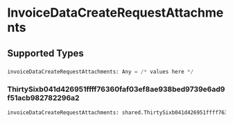 # InvoiceDataCreateRequestAttachments


## Supported Types

### 

```python
invoiceDataCreateRequestAttachments: Any = /* values here */
```

### ThirtySixb041d426951ffff76360faf03ef8ae938bed9739e6ad9f51acb982782296a2

```python
invoiceDataCreateRequestAttachments: shared.ThirtySixb041d426951ffff76360faf03ef8ae938bed9739e6ad9f51acb982782296a2 = /* values here */
```

